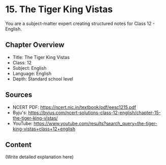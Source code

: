 # 15. The Tiger King Vistas

You are a subject-matter expert creating structured notes for Class 12 - English.

## Chapter Overview
- Title: The Tiger King Vistas
- Class: 12
- Subject: English
- Language: English
- Depth: Standard school level

## Sources
- NCERT PDF: https://ncert.nic.in/textbook/pdf/eesc1215.pdf
- Byju's: https://byjus.com/ncert-solutions-class-12-english/chapter-15-the-tiger-king-vistas/
- YouTube: https://www.youtube.com/results?search_query=the-tiger-king-vistas+class+12+english

## Content
(Write detailed explanation here)
